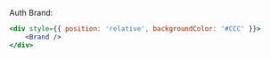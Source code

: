 Auth Brand:
```jsx
<div style={{ position: 'relative', backgroundColor: '#CCC' }}>
    <Brand />
</div>
```
